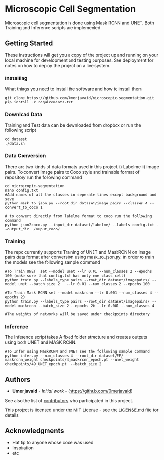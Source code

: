 # Microscopic Cell Segmentation

Microscopic cell segmentation is done using Mask RCNN and UNET. Both Training and Inference scripts are implemented

## Getting Started

These instructions will get you a copy of the project up and running on your local machine for development and testing purposes. See deployment for notes on how to deploy the project on a live system.

### Installing

What things you need to install the software and how to install them

```
git clone https://github.com/0merjavaid/microscopic-segmentation.git
pip install -r requirements.txt
```
### Download Data

Training and Test data can be downloaded from dropbox or run the following script

```
cd dataset
./data.sh
```

### Data Conversion

There are two kinds of data formats used in this project. i) Labelme ii) image pairs. To convert Image pairs to Coco style and trainable format of repository run the following command

```
cd microscopic-segmentation
nano config.txt 
#Add names of all the classes in seperate lines except background and save
python mask_to_json.py --root_dir dataset/image_pairs --classes 4 --convert_to_coco 1 

# to convert directly from labelme format to coco run the following command
python json2coco.py --input_dir dataset/labelme/ --labels config.txt --output_dir ./ouput_coco/
```

### Training

The repo currently supports Training of UNET and MaskRCNN on Image pairs data format after conversion using mask_to_json.py. In order to train the models see the following sample command

```
#To Train UNET  set --model unet --lr 0.01 --num_classes 2 --epochs 100 (make sure that config.txt has only one class cell) 
python train.py --labels_type pairs --root_dir dataset/imagepairs/ --model unet --batch_size 2   --lr 0.01 --num_classes 2 --epochs 100

#To Train Mask RCNN set --model maskrcnn --lr 0.001 --num_classes 4 --epochs 20 
python train.py --labels_type pairs --root_dir dataset/imagepairs/ --model maskrcnn --batch_size 2 --epochs 20 --lr 0.001 --num_classes 4

#The weights of networks will be saved under checkpoints directory
```

### Inference

The Inference script takes A fixed folder structure and creates outputs using both UNET and MASK RCNN.


```
#To Infer using MaskRCNN and UNET see the following sample command
python infer.py --num_classes 4 --root_dir dataset/EF/ --maskrcnn_weight checkpoints/4_maskrcnn_epoch.pt --unet_weight checkpoints/49_UNET_epoch.pt  --batch_size 2

```

## Authors

* **Umer javaid** - *Initial work* - (https://github.com/0merjavaid)

See also the list of [contributors](https://github.com/0merjavaid/microscopic-segmentation/contributors) who participated in this project.
 

This project is licensed under the MIT License - see the [LICENSE.md](LICENSE.md) file for details

## Acknowledgments

* Hat tip to anyone whose code was used
* Inspiration
* etc

